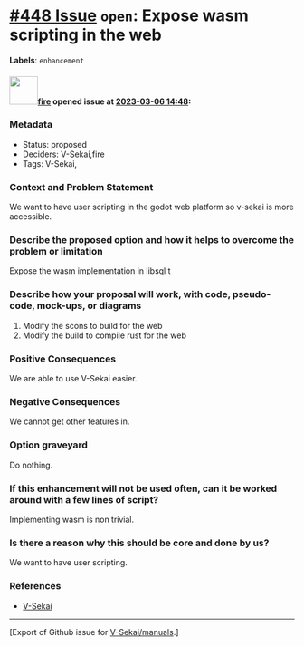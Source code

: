 # [\#448 Issue](https://github.com/V-Sekai/manuals/issues/448) `open`: Expose wasm scripting in the web
**Labels**: `enhancement`


#### <img src="https://avatars.githubusercontent.com/u/32321?u=c2e06a3d2b49a467aa907e54aa259516440267cc&v=4" width="50">[fire](https://github.com/fire) opened issue at [2023-03-06 14:48](https://github.com/V-Sekai/manuals/issues/448):

### Metadata

- Status: proposed <!-- draft | proposed | rejected | accepted | deprecated | superseded by -->
- Deciders: V-Sekai,fire
- Tags: V-Sekai,


### Context and Problem Statement

We want to have user scripting in the godot web platform so v-sekai is more accessible.

### Describe the proposed option and how it helps to overcome the problem or limitation

Expose the wasm implementation in libsql t

### Describe how your proposal will work, with code, pseudo-code, mock-ups, or diagrams

1. Modify the scons to build for the web
2. Modify the build to compile rust for the web

### Positive Consequences

We are able to use V-Sekai easier.

### Negative Consequences

We cannot get other features in.

### Option graveyard

Do nothing.

### If this enhancement will not be used often, can it be worked around with a few lines of script?

Implementing wasm is non trivial.

### Is there a reason why this should be core and done by us?

We want to have user scripting.

### References

- [V-Sekai](https://v-sekai.org/)





-------------------------------------------------------------------------------



[Export of Github issue for [V-Sekai/manuals](https://github.com/V-Sekai/manuals).]

